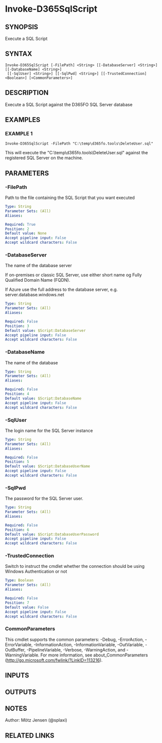 ﻿---
external help file: d365fo.tools-help.xml
Module Name: d365fo.tools
online version:
schema: 2.0.0
---

# Invoke-D365SqlScript

## SYNOPSIS
Execute a SQL Script

## SYNTAX

```
Invoke-D365SqlScript [-FilePath] <String> [[-DatabaseServer] <String>] [[-DatabaseName] <String>]
 [[-SqlUser] <String>] [[-SqlPwd] <String>] [[-TrustedConnection] <Boolean>] [<CommonParameters>]
```

## DESCRIPTION
Execute a SQL Script against the D365FO SQL Server database

## EXAMPLES

### EXAMPLE 1
```
Invoke-D365SqlScript -FilePath "C:\temp\d365fo.tools\DeleteUser.sql"
```

This will execute the "C:\temp\d365fo.tools\DeleteUser.sql" against the registered SQL Server on the machine.

## PARAMETERS

### -FilePath
Path to the file containing the SQL Script that you want executed

```yaml
Type: String
Parameter Sets: (All)
Aliases:

Required: True
Position: 2
Default value: None
Accept pipeline input: False
Accept wildcard characters: False
```

### -DatabaseServer
The name of the database server

If on-premises or classic SQL Server, use either short name og Fully Qualified Domain Name (FQDN).

If Azure use the full address to the database server, e.g.
server.database.windows.net

```yaml
Type: String
Parameter Sets: (All)
Aliases:

Required: False
Position: 3
Default value: $Script:DatabaseServer
Accept pipeline input: False
Accept wildcard characters: False
```

### -DatabaseName
The name of the database

```yaml
Type: String
Parameter Sets: (All)
Aliases:

Required: False
Position: 4
Default value: $Script:DatabaseName
Accept pipeline input: False
Accept wildcard characters: False
```

### -SqlUser
The login name for the SQL Server instance

```yaml
Type: String
Parameter Sets: (All)
Aliases:

Required: False
Position: 5
Default value: $Script:DatabaseUserName
Accept pipeline input: False
Accept wildcard characters: False
```

### -SqlPwd
The password for the SQL Server user.

```yaml
Type: String
Parameter Sets: (All)
Aliases:

Required: False
Position: 6
Default value: $Script:DatabaseUserPassword
Accept pipeline input: False
Accept wildcard characters: False
```

### -TrustedConnection
Switch to instruct the cmdlet whether the connection should be using Windows Authentication or not

```yaml
Type: Boolean
Parameter Sets: (All)
Aliases:

Required: False
Position: 7
Default value: False
Accept pipeline input: False
Accept wildcard characters: False
```

### CommonParameters
This cmdlet supports the common parameters: -Debug, -ErrorAction, -ErrorVariable, -InformationAction, -InformationVariable, -OutVariable, -OutBuffer, -PipelineVariable, -Verbose, -WarningAction, and -WarningVariable.
For more information, see about_CommonParameters (http://go.microsoft.com/fwlink/?LinkID=113216).

## INPUTS

## OUTPUTS

## NOTES
Author: Mötz Jensen (@splaxi)

## RELATED LINKS
